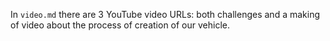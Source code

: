 In `video.md` there are 3 YouTube video URLs: both challenges and a making of video about the process of creation of our vehicle.
